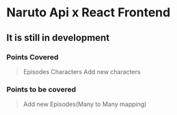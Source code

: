 # Naruto Api x React Frontend
## It is still in development
### Points Covered
> Episodes
> Characters 
> Add new characters

### Points to be covered
> Add new Episodes(Many to Many mapping)
